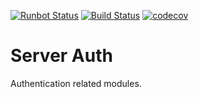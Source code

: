 [![Runbot Status](https://runbot.odoo-community.org/runbot/badge/flat/251/9.0.svg)](https://runbot.odoo-community.org/runbot/repo/github-com-oca-server-auth-251)
[![Build Status](https://travis-ci.org/OCA/server-auth.svg?branch=9.0)](https://travis-ci.org/OCA/server-auth)
[![codecov](https://codecov.io/gh/OCA/server-auth/branch/9.0/graph/badge.svg)](https://codecov.io/gh/OCA/server-auth)

Server Auth
===========

Authentication related modules.
